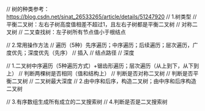 // 树的种类参考：https://blog.csdn.net/sinat_26533265/article/details/51247920
// 1.树类型
// 平衡二叉树：左右子树高度值相差不超过1，且左右子树都是平衡二叉树
// 对称二叉树
// 二叉查找树：左子树所有节点值小于根结点

// 2.常用操作方法
// 遍历（5种）先序遍历；中序遍历；后续遍历；层次遍历，广度优先；深度优先（先序）
// 插入
// 结点路径
// 深度

// 1.二叉树中序遍历（5种遍历方式）+锯齿形遍历；层次遍历（从上到下，从下到上）
// 判断两棵树是否相同（值和结构上）
// 判断是否对称二叉树
// 判断是否平衡二叉树
// 二叉树最大深度
// 2.由中序和后序，构造二叉树；由中序和后序构造二叉树

// 3.有序数组生成所有成立的二叉搜索树
// 4.判断是否是二叉搜索树
